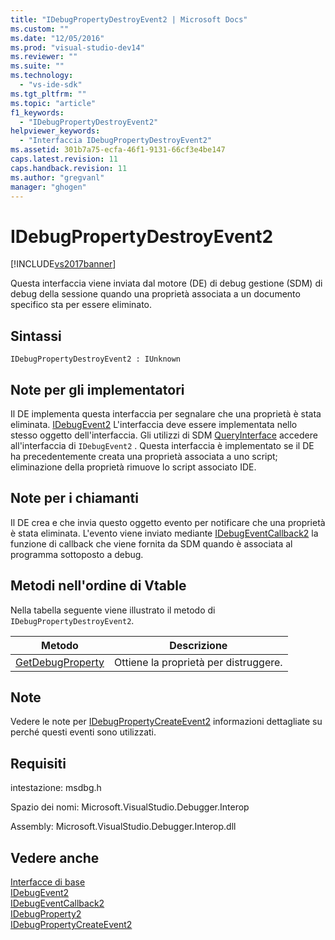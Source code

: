 ```yaml
---
title: "IDebugPropertyDestroyEvent2 | Microsoft Docs"
ms.custom: ""
ms.date: "12/05/2016"
ms.prod: "visual-studio-dev14"
ms.reviewer: ""
ms.suite: ""
ms.technology: 
  - "vs-ide-sdk"
ms.tgt_pltfrm: ""
ms.topic: "article"
f1_keywords: 
  - "IDebugPropertyDestroyEvent2"
helpviewer_keywords: 
  - "Interfaccia IDebugPropertyDestroyEvent2"
ms.assetid: 301b7a75-ecfa-46f1-9131-66cf3e4be147
caps.latest.revision: 11
caps.handback.revision: 11
ms.author: "gregvanl"
manager: "ghogen"
---
```

# IDebugPropertyDestroyEvent2
[!INCLUDE[vs2017banner](../../../code-quality/includes/vs2017banner.md)]

Questa interfaccia viene inviata dal motore \(DE\) di debug gestione \(SDM\) di debug della sessione quando una proprietà associata a un documento specifico sta per essere eliminato.  
  
## Sintassi  
  
```  
IDebugPropertyDestroyEvent2 : IUnknown  
```  
  
## Note per gli implementatori  
 Il DE implementa questa interfaccia per segnalare che una proprietà è stata eliminata.  [IDebugEvent2](../../../extensibility/debugger/reference/idebugevent2.md) L'interfaccia deve essere implementata nello stesso oggetto dell'interfaccia.  Gli utilizzi di SDM [QueryInterface](/visual-cpp/atl/queryinterface) accedere all'interfaccia di `IDebugEvent2` .  Questa interfaccia è implementato se il DE ha precedentemente creata una proprietà associata a uno script; eliminazione della proprietà rimuove lo script associato IDE.  
  
## Note per i chiamanti  
 Il DE crea e che invia questo oggetto evento per notificare che una proprietà è stata eliminata.  L'evento viene inviato mediante [IDebugEventCallback2](../../../extensibility/debugger/reference/idebugeventcallback2.md) la funzione di callback che viene fornita da SDM quando è associata al programma sottoposto a debug.  
  
## Metodi nell'ordine di Vtable  
 Nella tabella seguente viene illustrato il metodo di `IDebugPropertyDestroyEvent2`.  
  
|Metodo|Descrizione|  
|------------|-----------------|  
|[GetDebugProperty](../../../extensibility/debugger/reference/idebugpropertydestroyevent2-getdebugproperty.md)|Ottiene la proprietà per distruggere.|  
  
## Note  
 Vedere le note per [IDebugPropertyCreateEvent2](../../../extensibility/debugger/reference/idebugpropertycreateevent2.md) informazioni dettagliate su perché questi eventi sono utilizzati.  
  
## Requisiti  
 intestazione: msdbg.h  
  
 Spazio dei nomi: Microsoft.VisualStudio.Debugger.Interop  
  
 Assembly: Microsoft.VisualStudio.Debugger.Interop.dll  
  
## Vedere anche  
 [Interfacce di base](../../../extensibility/debugger/reference/core-interfaces.md)   
 [IDebugEvent2](../../../extensibility/debugger/reference/idebugevent2.md)   
 [IDebugEventCallback2](../../../extensibility/debugger/reference/idebugeventcallback2.md)   
 [IDebugProperty2](../../../extensibility/debugger/reference/idebugproperty2.md)   
 [IDebugPropertyCreateEvent2](../../../extensibility/debugger/reference/idebugpropertycreateevent2.md)